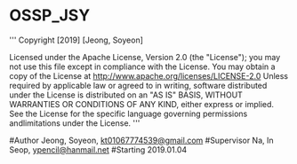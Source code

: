 # OSSP_JSY

'''
Copyright [2019] [Jeong, Soyeon]


Licensed under the Apache License, Version 2.0 (the "License");
you may not use this file except in compliance with the License.
You may obtain a copy of the License at
http://www.apache.org/licenses/LICENSE-2.0
Unless required by applicable law or agreed to in writing, software
distributed under the License is distributed on an "AS IS" BASIS,
WITHOUT WARRANTIES OR CONDITIONS OF ANY KIND, either express or implied.
See the License for the specific language governing permissions andlimitations under the License.
'''

#Author Jeong, Soyeon, kt01067774539@gmail.com
#Supervisor Na, In Seop, ypencil@hanmail.net
#Starting 2019.01.04
